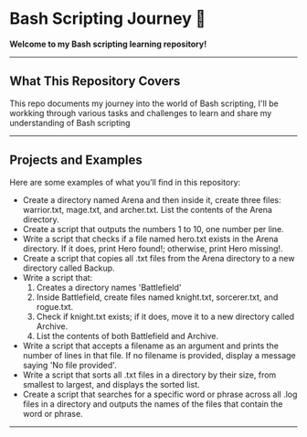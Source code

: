 # Bash Scripting Journey 🚀  
**Welcome to my Bash scripting learning repository!**  

---

## **What This Repository Covers**  
This repo documents my journey into the world of Bash scripting, I'll be workking through various tasks and challenges to learn and share my understanding of Bash scripting 

---

## **Projects and Examples**  
Here are some examples of what you’ll find in this repository:  

- Create a directory named Arena and then inside it, create three files: warrior.txt, mage.txt, and archer.txt. List the contents of the Arena directory. 
- Create a script that outputs the numbers 1 to 10, one number per line.
- Write a script that checks if a file named hero.txt exists in the Arena directory. If it does, print Hero found!; otherwise, print Hero missing!.
- Create a script that copies all .txt files from the Arena directory to a new directory called Backup.
- Write a script that:
  1. Creates a directory names 'Battlefield'
  2. Inside Battlefield, create files named knight.txt, sorcerer.txt, and rogue.txt.
  3. Check if knight.txt exists; if it does, move it to a new directory called Archive.
  4. List the contents of both Battlefield and Archive.
- Write a script that accepts a filename as an argument and prints the number of lines in that file. If no filename is provided, display a message saying 'No file provided'.
- Write a script that sorts all .txt files in a directory by their size, from smallest to largest, and displays the sorted list.
- Create a script that searches for a specific word or phrase across all .log files in a directory and outputs the names of the files that contain the word or phrase.

---


